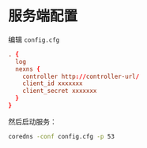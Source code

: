 # 服务端配置

编辑 `config.cfg`

``` conf
. {
  log
  nexns {
    controller http://controller-url/
    client_id xxxxxxx
    client_secret xxxxxxx
  }
}
```

然后启动服务：

``` bash
coredns -conf config.cfg -p 53
```
